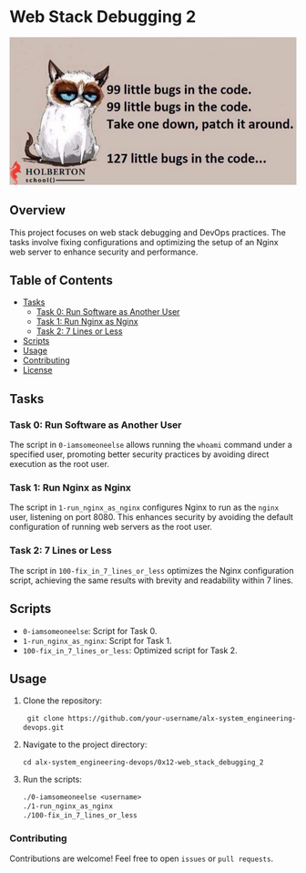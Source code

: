 # Web Stack Debugging 2

![header image](header.jpg)

## Overview

This project focuses on web stack debugging and DevOps practices. The tasks involve fixing configurations and optimizing the setup of an Nginx web server to enhance security and performance.

## Table of Contents

- [Tasks](#tasks)
  - [Task 0: Run Software as Another User](#task-0-run-software-as-another-user)
  - [Task 1: Run Nginx as Nginx](#task-1-run-nginx-as-nginx)
  - [Task 2: 7 Lines or Less](#task-2-7-lines-or-less)
- [Scripts](#scripts)
- [Usage](#usage)
- [Contributing](#contributing)
- [License](#license)

## Tasks

### Task 0: Run Software as Another User

The script in `0-iamsomeoneelse` allows running the `whoami` command under a specified user, promoting better security practices by avoiding direct execution as the root user.

### Task 1: Run Nginx as Nginx

The script in `1-run_nginx_as_nginx` configures Nginx to run as the `nginx` user, listening on port 8080. This enhances security by avoiding the default configuration of running web servers as the root user.

### Task 2: 7 Lines or Less

The script in `100-fix_in_7_lines_or_less` optimizes the Nginx configuration script, achieving the same results with brevity and readability within 7 lines.

## Scripts

- `0-iamsomeoneelse`: Script for Task 0.
- `1-run_nginx_as_nginx`: Script for Task 1.
- `100-fix_in_7_lines_or_less`: Optimized script for Task 2.

## Usage

1. Clone the repository:

   ```
    git clone https://github.com/your-username/alx-system_engineering-devops.git
    ```

2. Navigate to the project directory:


    ```
    cd alx-system_engineering-devops/0x12-web_stack_debugging_2
    ```

3. Run the scripts:

    ```
    ./0-iamsomeoneelse <username>
    ./1-run_nginx_as_nginx
    ./100-fix_in_7_lines_or_less
    ```
### Contributing

Contributions are welcome! Feel free to open `issues` or `pull requests`.